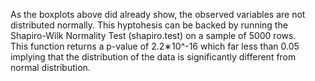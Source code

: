 As the boxplots above did already show, the observed variables are not distributed normally. 
This hyptohesis can be backed by running the Shapiro-Wilk Normality Test (shapiro.test) on a sample of 5000 rows.  
This function returns a p-value of 2.2∗10^-16 which far less than 0.05 implying that the distribution of the 
data is significantly different from normal distribution. 